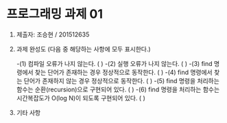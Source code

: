 # 프로그래밍 과제 01

1. 제출자: 조승현 / 201512635

2. 과제 완성도 (다음 중 해당하는 사항에 모두 표시한다.)

	-(1) 컴파일 오류가 나지 않는다. (    )
	-(2) 실행 오류가 나지 않는다. (    )
	-(3) find 명령에서 찾는 단어가 존재하는 경우 정상적으로 동작한다. (     )
	-(4) find 명령에서 찾는 단어가 존재하지 않는 경우 정상적으로 동작한다. (    )
	-(5) find 명령을 처리하는 함수는 순환(recursion)으로 구현되어 있다. (     )
	-(6) find 명령을 처리하는 함수는 시간복잡도가 O(log N)이 되도록 구현되어 있다.  (     )
	
3. 기타 사항
